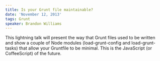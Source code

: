 ```yaml
---
title: Is your Grunt file maintainable?
date: 'November 12, 2013'
tags: Grunt
speaker: Brandon Williams
---
```




This lightning talk will present the way that Grunt files used to be written and show a couple of Node modules (load-grunt-config and load-grunt-tasks) that allow your Gruntfile to be minimal. This is the JavaScript (or CoffeeScript) of the future.


